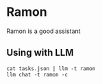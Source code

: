 # Ramon

Ramon is a good assistant

## Using with LLM

```
cat tasks.json | llm -t ramon
llm chat -t ramon -c
```
